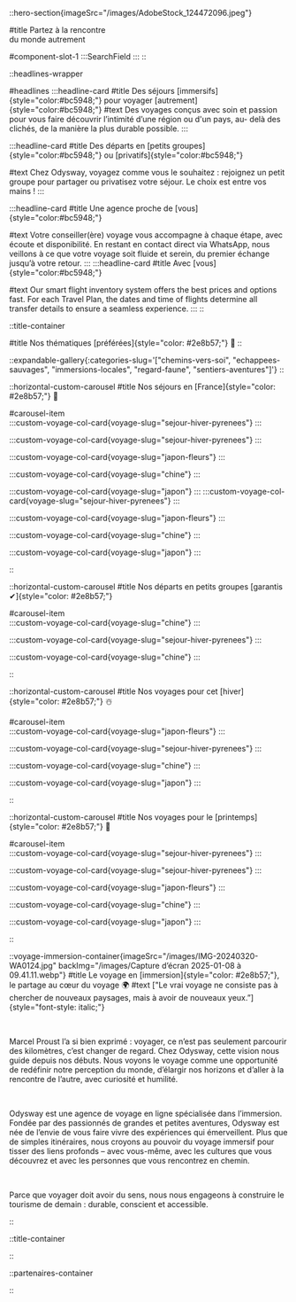 ::hero-section{imageSrc="/images/AdobeStock_124472096.jpeg"}

#title
Partez à la rencontre <br> du monde autrement

#component-slot-1
  :::SearchField
  :::
::

::headlines-wrapper

#headlines
  :::headline-card
  #title
  Des séjours [immersifs]{style="color:#bc5948;"} pour voyager [autrement]{style="color:#bc5948;"}
  #text
  Des voyages conçus avec soin et passion pour vous faire découvrir l’intimité d’une région ou d'un pays, au- delà des clichés, de la manière la plus durable possible.
  :::
  
  :::headline-card
  #title
  Des départs en [petits groupes]{style="color:#bc5948;"} ou [privatifs]{style="color:#bc5948;"}
  
  #text
  Chez Odysway, voyagez comme vous le souhaitez : rejoignez un petit groupe pour partager ou privatisez votre séjour. Le choix est entre vos mains !
  :::

  :::headline-card
  #title
  Une agence proche de [vous]{style="color:#bc5948;"}
  
  #text
  Votre conseiller(ère) voyage vous accompagne à chaque étape, avec écoute et disponibilité. En restant en contact direct via WhatsApp, nous veillons à ce que votre voyage soit fluide et serein, du premier échange jusqu’à votre retour.
  :::
  :::headline-card
  #title
   Avec [vous]{style="color:#bc5948;"}
  
  #text
  Our smart flight inventory system offers the best prices and options fast. For each Travel Plan, the dates and time of flights determine all transfer details to ensure a seamless experience.
  :::
::

::title-container

#title
Nos thématiques [préférées]{style="color: #2e8b57;"} 🫶
::

::expandable-gallery{:categories-slug='["chemins-vers-soi", "echappees-sauvages", "immersions-locales", "regard-faune", "sentiers-aventures"]'}
::


::horizontal-custom-carousel
#title
Nos séjours en [France]{style="color: #2e8b57;"} 🚞

#carousel-item  
  :::custom-voyage-col-card{voyage-slug="sejour-hiver-pyrenees"}
  :::

  :::custom-voyage-col-card{voyage-slug="sejour-hiver-pyrenees"}
  :::

  :::custom-voyage-col-card{voyage-slug="japon-fleurs"}
  :::

  :::custom-voyage-col-card{voyage-slug="chine"}
  :::

  :::custom-voyage-col-card{voyage-slug="japon"}
  :::
  :::custom-voyage-col-card{voyage-slug="sejour-hiver-pyrenees"}
  :::

  :::custom-voyage-col-card{voyage-slug="japon-fleurs"}
  :::

  :::custom-voyage-col-card{voyage-slug="chine"}
  :::

  :::custom-voyage-col-card{voyage-slug="japon"}
  :::

::

::horizontal-custom-carousel
#title
Nos départs en petits groupes [garantis ✔]{style="color: #2e8b57;"} 

#carousel-item  
  :::custom-voyage-col-card{voyage-slug="chine"}
  :::

  :::custom-voyage-col-card{voyage-slug="sejour-hiver-pyrenees"}
  :::

  :::custom-voyage-col-card{voyage-slug="chine"}
  :::


::


::horizontal-custom-carousel
#title
Nos voyages pour cet [hiver]{style="color: #2e8b57;"} ☃️

#carousel-item  
  :::custom-voyage-col-card{voyage-slug="japon-fleurs"}
  :::

  :::custom-voyage-col-card{voyage-slug="sejour-hiver-pyrenees"}
  :::

  :::custom-voyage-col-card{voyage-slug="chine"}
  :::

  :::custom-voyage-col-card{voyage-slug="japon"}
  :::

::

::horizontal-custom-carousel
#title
Nos voyages pour le [printemps]{style="color: #2e8b57;"} 🌱

#carousel-item  
  :::custom-voyage-col-card{voyage-slug="sejour-hiver-pyrenees"}
  :::

  :::custom-voyage-col-card{voyage-slug="sejour-hiver-pyrenees"}
  :::

  :::custom-voyage-col-card{voyage-slug="japon-fleurs"}
  :::

  :::custom-voyage-col-card{voyage-slug="chine"}
  :::

  :::custom-voyage-col-card{voyage-slug="japon"}
  :::

::

::voyage-immersion-container{imageSrc="/images/IMG-20240320-WA0124.jpg" backImg="/images/Capture d’écran 2025-01-08 à 09.41.11.webp"}
#title
Le voyage en [immersion]{style="color: #2e8b57;"}, le partage au cœur du voyage 🌍
#text
["Le vrai voyage ne consiste pas à chercher de nouveaux paysages, mais à avoir de nouveaux yeux.”]{style="font-style: italic;"}

<br>

Marcel Proust l’a si bien exprimé : voyager, ce n’est pas seulement parcourir des kilomètres, c’est changer de regard. Chez Odysway, cette vision nous guide depuis nos débuts. Nous voyons le voyage comme une opportunité de redéfinir notre perception du monde, d’élargir nos horizons et d’aller à la rencontre de l’autre, avec curiosité et humilité.

<br>

Odysway est une agence de voyage en ligne spécialisée dans l’immersion. Fondée par des passionnés de grandes et petites aventures, Odysway est née de l’envie de vous faire vivre des expériences qui émerveillent. Plus que de simples itinéraires, nous croyons au pouvoir du voyage immersif pour tisser des liens profonds – avec vous-même, avec les cultures que vous découvrez et avec les personnes que vous rencontrez en chemin.

<br>

Parce que voyager doit avoir du sens, nous nous engageons à construire le tourisme de demain : durable, conscient et accessible.

::

::title-container
<!-- [Les mots]{style="color: #2e8b57;"} de nos voyageurs 😍 -->
::

<!-- ::reviews-voyages-container

:: -->

::partenaires-container

::
